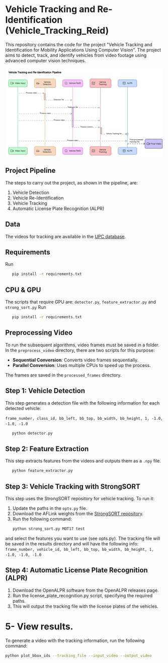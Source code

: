# Vehicle Tracking and Re-Identification (Vehicle_Tracking_Reid)

This repository contains the code for the project "Vehicle Tracking and Identification for Mobility Applications Using Computer Vision". The project aims to detect, track, and identify vehicles from video footage using advanced computer vision techniques.

![Pipeline of the project](img/diagram.png)

## Project Pipeline
The steps to carry out the project, as shown in the pipeline, are:
1. Vehicle Detection
2. Vehicle Re-Identification
3. Vehicle Tracking
4. Automatic License Plate Recognition (ALPR)

## Data
The videos for tracking are available in the [UPC database](#).

## Requirements
Run 
```sh
   pip install -r requirements.txt
```
## CPU & GPU
The scripts that require GPU are:
`detector.py`, `feature_extractor.py` and `strong_sort.py`
Run 
```sh
   pip install -r requirements.txt
```
## Preprocessing Video
To run the subsequent algorithms, video frames must be saved in a folder. In the `preprocess_video` directory, there are two scripts for this purpose:
- **Sequential Conversion**: Converts video frames sequentially.
- **Parallel Conversion**: Uses multiple CPUs to speed up the process.

The frames are saved in the `processed_frames` directory.

## Step 1: Vehicle Detection
This step generates a detection file with the following information for each detected vehicle:

 `frame_number, class_id, bb_left, bb_top, bb_width, bb_height, 1, -1.0, -1.0, -1.0`
```sh
   python detector.py
```

## Step 2: Feature Extraction
This step extracts features from the videos and outputs them as a `.npy` file.
```sh
   python feature_extractor.py
```

## Step 3: Vehicle Tracking with StrongSORT
This step uses the StrongSORT repository for vehicle tracking. To run it:
1. Update the paths in the `opts.py` file.
2. Download the AFLink weights from the [StrongSORT repository](https://github.com/dyhBUPT/StrongSORT).
3. Run the following command:
   ```sh
   python strong_sort.py MOT17 test
and select the features you want to use (see opts.py). The tracking file will be saved in the results directory and will have the following info:
 `frame_number, vehicle_id, bb_left, bb_top, bb_width, bb_height, 1, -1.0, -1.0, -1.0`


## Step 4: Automatic License Plate Recognition (ALPR)
1. Download the OpenALPR software from the OpenALPR releases page.
2. Run the license_plate_recognition.py script, specifying the required paths.
3. This will output the tracking file with the license plates of the vehicles.

# 5- View results.
To generate a video with the tracking information, run the following command:
```sh
python plot_bbox_ids --tracking_file --input_video --output_video
